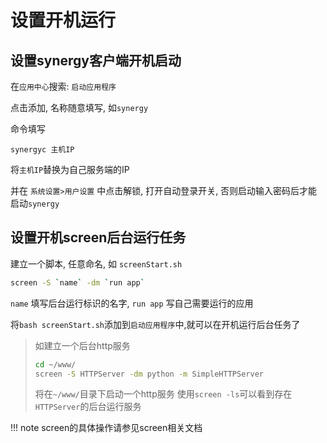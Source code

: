 # 设置开机运行

## 设置synergy客户端开机启动

在`应用中心`搜索: `启动应用程序`

点击添加, 名称随意填写, 如`synergy`

命令填写

    synergyc 主机IP

将`主机IP`替换为自己服务端的IP

并在 `系统设置>用户设置` 中点击解锁, 打开自动登录开关, 否则启动输入密码后才能启动`synergy`

## 设置开机screen后台运行任务

建立一个脚本, 任意命名, 如 `screenStart.sh`

```bash
screen -S `name` -dm `run app`
```

`name` 填写后台运行标识的名字, `run app` 写自己需要运行的应用

将`bash screenStart.sh`添加到`启动应用程序`中,就可以在开机运行后台任务了

> 如建立一个后台http服务
> ```bash
> cd ~/www/
> screen -S HTTPServer -dm python -m SimpleHTTPServer
> ```
> 将在`~/www/`目录下启动一个http服务
> 使用`screen -ls`可以看到存在`HTTPServer`的后台运行服务

!!! note
    screen的具体操作请参见screen相关文档
